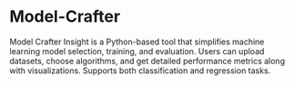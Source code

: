 # Model-Crafter
Model Crafter Insight is a Python-based tool that simplifies machine learning model selection, training, and evaluation. Users can upload datasets, choose algorithms, and get detailed performance metrics along with visualizations. Supports both classification and regression tasks.

